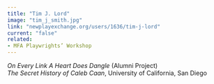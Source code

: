 ```yaml
---
title: "Tim J. Lord"
image: "tim_j_smith.jpg"
link: "newplayexchange.org/users/1636/tim-j-lord"
current: "false"
related:
- MFA Playwrights’ Workshop
---
```


*On Every Link A Heart Does Dangle* (Alumni Project)\*The Secret History of Caleb Caan*, University of California, San Diego
 
